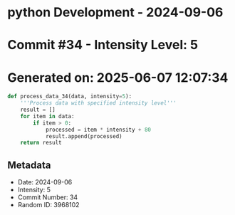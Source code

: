 ﻿# python Development - 2024-09-06
# Commit #34 - Intensity Level: 5
# Generated on: 2025-06-07 12:07:34
```python
def process_data_34(data, intensity=5):
    '''Process data with specified intensity level'''
    result = []
    for item in data:
        if item > 0:
            processed = item * intensity + 80
            result.append(processed)
    return result
```
## Metadata
- Date: 2024-09-06
- Intensity: 5
- Commit Number: 34
- Random ID: 3968102
